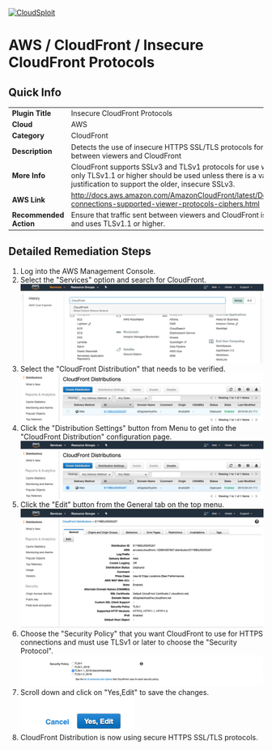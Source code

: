 [![CloudSploit](https://cloudsploit.com/img/logo-new-big-text-100.png "CloudSploit")](https://cloudsploit.com)

# AWS / CloudFront / Insecure CloudFront Protocols

## Quick Info

| | |
|-|-|
| **Plugin Title** | Insecure CloudFront Protocols |
| **Cloud** | AWS |
| **Category** | CloudFront |
| **Description** | Detects the use of insecure HTTPS SSL/TLS protocols for use with HTTPS traffic between viewers and CloudFront |
| **More Info** | CloudFront supports SSLv3 and TLSv1 protocols for use with HTTPS traffic, but only TLSv1.1 or higher should be used unless there is a valid business justification to support the older, insecure SSLv3. |
| **AWS Link** | http://docs.aws.amazon.com/AmazonCloudFront/latest/DeveloperGuide/secure-connections-supported-viewer-protocols-ciphers.html |
| **Recommended Action** | Ensure that traffic sent between viewers and CloudFront is passed over HTTPS and uses TLSv1.1 or higher. |

## Detailed Remediation Steps
1. Log into the AWS Management Console.
2. Select the "Services" option and search for CloudFront. </br> ![Step 2](/resources/aws/cloudfront/insecure-cloudfront-protocols/step2.png "Step 2 - Services")
3. Select the "CloudFront Distribution" that needs to be verified.</br> ![Step 3](/resources/aws/cloudfront/insecure-cloudfront-protocols/step3.png "Step 3 - CloudFront Distribution")
4. Click the "Distribution Settings" button from Menu to get into the "CloudFront Distribution" configuration page. </br>![Step 4](/resources/aws/cloudfront/insecure-cloudfront-protocols/step4.png "Step 4 - Distribution Settings")
5. Click the "Edit" button from the  General tab on the top menu. </br>![Step 5](/resources/aws/cloudfront/insecure-cloudfront-protocols/step5.png "Step 5 - Edit")
6. Choose the "Security Policy" that you want CloudFront to use for HTTPS connections and must use TLSv1 or later to choose the "Security Protocol".</br>![Step 6](/resources/aws/cloudfront/insecure-cloudfront-protocols/step6.png "Step 6 - Security Policy")
7. Scroll down and click on "Yes,Edit" to save the changes.</br>![Step 7](/resources/aws/cloudfront/insecure-cloudfront-protocols/step7.png "Step 7 - Edit")
8. CloudFront Distribution is now using secure HTTPS SSL/TLS protocols. </br>

